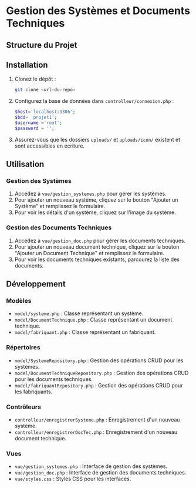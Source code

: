 # Gestion des Systèmes et Documents Techniques

## Structure du Projet


## Installation

1. Clonez le dépôt :
    ```sh
    git clone <url-du-repo>
    ```

2. Configurez la base de données dans `controlleur/connexion.php` :
    ```php
    $host='localhost:3306';
    $bdd= 'projet1';
    $username ='root';
    $password = '';
    ```

3. Assurez-vous que les dossiers `uploads/` et `uploads/icon/` existent et sont accessibles en écriture.

## Utilisation

### Gestion des Systèmes

1. Accédez à `vue/gestion_systemes.php` pour gérer les systèmes.
2. Pour ajouter un nouveau système, cliquez sur le bouton "Ajouter un Système" et remplissez le formulaire.
3. Pour voir les détails d'un système, cliquez sur l'image du système.

### Gestion des Documents Techniques

1. Accédez à `vue/gestion_doc.php` pour gérer les documents techniques.
2. Pour ajouter un nouveau document technique, cliquez sur le bouton "Ajouter un Document Technique" et remplissez le formulaire.
3. Pour voir les documents techniques existants, parcourez la liste des documents.

## Développement

### Modèles

- `model/systeme.php` : Classe représentant un système.
- `model/DocumentTechnique.php` : Classe représentant un document technique.
- `model/fabriquant.php` : Classe représentant un fabriquant.

### Répertoires

- `model/SystemeRepository.php` : Gestion des opérations CRUD pour les systèmes.
- `model/DocumentTechniqueRepository.php` : Gestion des opérations CRUD pour les documents techniques.
- `model/fabriquantRepository.php` : Gestion des opérations CRUD pour les fabriquants.

### Contrôleurs

- `controlleur/enregistrerSysteme.php` : Enregistrement d'un nouveau système.
- `controlleur/enregistrerDocTec.php` : Enregistrement d'un nouveau document technique.

### Vues

- `vue/gestion_systemes.php` : Interface de gestion des systèmes.
- `vue/gestion_doc.php` : Interface de gestion des documents techniques.
- `vue/styles.css` : Styles CSS pour les interfaces.

